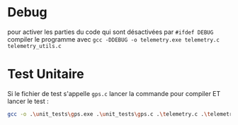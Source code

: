 # Debug

pour activer les parties du code qui sont désactivées par `#ifdef DEBUG` compiler le programme avec `gcc -DDEBUG -o telemetry.exe telemetry.c telemetry_utils.c`

# Test Unitaire

Si le fichier de test s'appelle `gps.c` lancer la commande pour compiler ET lancer le test :
```bash
gcc -o .\unit_tests\gps.exe .\unit_tests\gps.c .\telemetry.c .\telemetry_utils.c && .\unit_tests\gps.exe
```